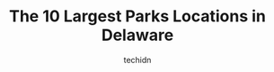 ---
layout: ampstory
image: https://i0.wp.com/paketmu.com/wp-content/uploads/2023/06/white-clay-creek-state-park-0-in-delaware-1686372104.jpeg?resize=640,853
author: techidn
featured: false
description: Explore the diverse Park scene in Delaware, home to an incredible selection of 10 establishments catering to every taste. Whether youre in search of iconic favorites or undiscovered treasur
title: The 10 Largest Parks Locations in Delaware
cover:
   title: The 10 Largest Parks Locations in Delaware
   subtitle: RICKPATE
   background: https://paketmu.com/wp-content/uploads/2023/06/white-clay-creek-state-park-0-in-delaware-1686372104.jpeg

pages: 
 - layout: thirds
   top: <h1>#1 Cape Henlopen State Park</h1>
   bottom: "<p>Beautiful park with an awesome borrow-a-bike program!  The museum is very well kept and the nature center is filled with cool information!   I definitely suggest stopping</p>"
   background: https://paketmu.com/wp-content/uploads/2023/06/white-clay-creek-state-park-1-in-delaware-1686372105.jpeg
   backgroundblur: true
 - layout: thirds
   top: <h1>#2 New Castle Battery Park</h1>
   bottom: "<p>Great place to exercise,  release stress, visually pleasing. Quiet. Lots of nature geese, birds, turtles, fish. Clean. No druggies.  Take a few extra steps and visit old </p>"
   background: https://paketmu.com/wp-content/uploads/2023/06/white-clay-creek-state-park-2-in-delaware-1686372105.jpeg
   cta:
      link: https://paketmu.com/the-10-largest-parks-locations-in-delaware/
      text: The 10 Largest Parks Locations in Delaware
 - layout: thirds
   top: <h1>#3 Lums Pond State Park</h1>
   bottom: "<p>Reserved a pavilion for my daughters 1st birthday area 3 it was very clean, huge space, and protected us from the unexpected rain that came. Would definitely reserve the </p>"
   background: https://paketmu.com/wp-content/uploads/2023/06/white-clay-creek-state-park-3-in-delaware-1686372106.jpeg
   cta:
      link: https://paketmu.com/the-10-largest-parks-locations-in-delaware/
      text: The 10 Largest Parks Locations in Delaware
 - layout: thirds
   top: <h1>#4 Brandywine Park</h1>
   bottom: "<p>1080 N Park Dr, Wilmington, DE 19802, United States</p>"
   background: https://images.unsplash.com/photo-1509114397022-ed747cca3f65?ixlib=rb-4.0.3&ixid=MnwxMjA3fDB8MHxwaG90by1wYWdlfHx8fGVufDB8fHx8&auto=format&fit=crop&w=640&h=853&q=80
   cta:
      link: https://paketmu.com/the-10-largest-parks-locations-in-delaware/
      text: The 10 Largest Parks Locations in Delaware
 - layout: thirds
   top: <h1>#5 Fenwick Island State Park</h1>
   bottom: "<p>DE-1, Fenwick Island, DE 19944, United States</p>"
   background: https://images.unsplash.com/photo-1489648022186-8f49310909a0?ixlib=rb-4.0.3&ixid=MnwxMjA3fDB8MHxwaG90by1wYWdlfHx8fGVufDB8fHx8&auto=format&fit=crop&w=640&h=853&q=80
   cta:
      link: https://paketmu.com/the-10-largest-parks-locations-in-delaware/
      text: The 10 Largest Parks Locations in Delaware
 - layout: thirds
   top: <h1>#6 Killens Pond State Park</h1>
   bottom: "<p>5025 Killens Pond Rd, Felton, DE 19943, United States</p>"
   background: https://images.unsplash.com/photo-1602536052359-ef94c21c5948?ixlib=rb-4.0.3&ixid=MnwxMjA3fDB8MHxwaG90by1wYWdlfHx8fGVufDB8fHx8&auto=format&fit=crop&w=640&h=853&q=80
   cta:
      link: https://paketmu.com/the-10-largest-parks-locations-in-delaware/
      text: The 10 Largest Parks Locations in Delaware
 - layout: thirds
   top: <h1>#7 Bellevue State Park</h1>
   bottom: "<p>800 Carr Rd, Wilmington, DE 19809, United States</p>"
   background: https://images.unsplash.com/photo-1613843873231-1447db182f97?ixlib=rb-4.0.3&ixid=MnwxMjA3fDB8MHxwaG90by1wYWdlfHx8fGVufDB8fHx8&auto=format&fit=crop&w=640&h=853&q=80
   cta:
      link: https://paketmu.com/the-10-largest-parks-locations-in-delaware/
      text: The 10 Largest Parks Locations in Delaware
 - layout: thirds
   middle: Continue reading...
   background: https://images.unsplash.com/photo-1533998839656-76f5e4b2bccb?ixlib=rb-4.0.3&ixid=MnwxMjA3fDB8MHxwaG90by1wYWdlfHx8fGVufDB8fHx8&auto=format&fit=crop&w=640&h=853&q=80
   cta:
      link: https://paketmu.com/the-10-largest-parks-locations-in-delaware/
      text: The 10 Largest Parks Locations in Delaware
      
---